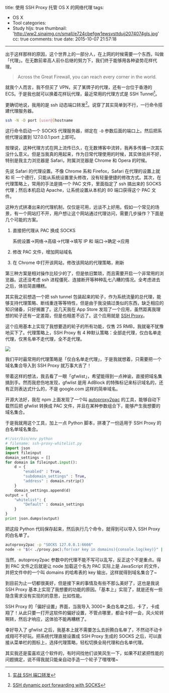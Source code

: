 title: 使用 SSH Proxy 托管 OS X 的网络代理
tags:
  - OS X
  - Tool
categories:
  - Study
hljs: true
thumbnail: 'http://ww2.sinaimg.cn/small/e724cbefgw1ewsvsttdujj2074074gls.jpg'
cc: true
comments: true
date: 2015-10-07 21:57:18
---

出于这样那样的原因，这个世界上的一部分人，在上网的时候需要一个东西，叫做「代理」。在无数前辈高人前仆后继的努力下，我们终于能够用各种姿势花样代理。

> Across the Great Firewall, you can reach every corner in the world.

就我个人而言，我不但买了 VPN，买了某牌子的代理，还有一台位于香港的 ECS。于是我也就可以换着花样玩代理，最近常用的代理方式是 SSH Tunnel[^1]。

[^1]: [实战 SSH 端口转发][1]

<!-- more -->

更确切地说，我用的是 ssh 动态端口转发[^2]。说穿了其实简单到不行，一行命令搭建代理服务器。

[^2]: [SSH dynamic port forwarding with SOCKS][2]

```bash
ssh -N -D port [user@]hostname
```

这行命令启动一个 SOCKS 代理服务器，绑定在 `-D` 参数后面的端口上。然后把系统代理设置到 127.0.0.1:port 上即可。

按理说，这种代理方式在网上流传已久，在无数博客中流转，我再多传播一次其实没什么意义。但是当我真的用起来，作为日常代理使用的时候，其实体验并不好，特别是我主力浏览器是 Safari，附属浏览器是 Chrome 和 Opera 的时候。

先说 Safari 的代理设置。不像 Chrome 系和 Firefox，Safari 在代理的设置上就和 IE 一个德行，只能从系统设置里头修改，没有轻量便捷的修改方式。其次，在代理策略上，常用的手法是搞一个 PAC 文件，里面指定了 ssh 搞出来的 SOCKS 代理；然后本机启动 Apache，让系统设置从本机的 80 端口获得这个 PAC 文件。

这种方式拼凑出来的代理机制，仅仅是可用，远谈不上好用。假如一个常见的场景，有一个网站打不开，用户想让这个网站通过代理访问，需要几步操作？下面是几个可能的方案。

1.  直接把代理从 PAC 换成 SOCKS

    系统设置→网络→高级→代理→填写 IP 和 端口→确定→应用

2.  修改 PAC 文件，增加网站域名
3.  在 Chrome 中打开该网站，修改该网站的代理策略，刷新

第三种方案是相对操作比较少的了，但是依旧繁琐，而且需要开启一个非常用的浏览器。这还没考虑 ssh 进程僵死、连接断开等种种乱七八糟的情况。全考虑进去之后，体验简直糟糕。

其实我之前想造一个把 ssh tunnel 包装起来的轮子，作为系统流量的总代理，能够支持代理策略、断线重连等等特性，但是由于我没搞过类似的东西，缺乏相应的知识储备，只好搁置了。这几天我在 App Store 发现了一个应用，虽然距离我理想的轮子还有一定差距，但是也相差不远了。这个应用就是 [SSH Proxy][3]。

这个应用基本上实现了我想要造的轮子的所有功能，仅售 25 RMB，我就毫不犹豫地买下了。代理策略上，SSH Proxy 有 4 种默认策略：全部走代理，仅白名单走代理，仅黑名单不走代理，全不走代理。

![](http://ww1.sinaimg.cn/large/e724cbefgw1ewsrd283wuj20ho0b0wfv.jpg)

我们平时最常用的代理策略是「仅白名单走代理」，于是我就想着，只需要把一个域名集合导入到 SSH Proxy 就万事大吉了！

带着这样的想法，我去看了一眼「gfwlist」，希望能得到一点神谕，直接把域名集搞到手。然而我悲伤地发现，gfwlist 是用 AdBlock 的特殊标记来标识域名的，还有正则表达式什么的，不是 google.com 这样的简单域名。

开源大法好，我在 npm 上面发现了一个叫 [autoproxy2pac][4] 的工具，能够自动下载然后把 gfwlist 转换成 PAC 文件，并且在某种参数组合下，能够产生我想要的域名集合。

于是我就用这个工具，加上一点 Python 脚本，拼凑了一份适用于 SSH Proxy 的白名单域名集合。

```python
#!/usr/bin/env python
# filename: ssh-proxy-whitelist.py
import json
import fileinput
domain_settings = []
for domain in fileinput.input():
    d = {
        "enabled" : True,
        "subdomain_settings" : True,
        "address" : domain.rstrip()
    }
    domain_settings.append(d)
output = {
    "whitelist": {
        "Default" : domain_settings
    }
}
print json.dumps(output)
```

把这段 Python 代码保存起来，然后执行几个命令，就得到可以导入 SSH Proxy 的白名单了。

```bash
autoproxy2pac -p "SOCKS 127.0.0.1:6666"
node -e "$(< ./proxy.pac);for(var key in domains){console.log(key)}" | python ./ssh-proxy-whitelist.py > whitelist.json
```

当然，autoproxy2pac 参数中的代理不能不写可以乱写，反正这个不是重点。得到 PAC 文件之后就是让 node 加载这个名为 PAC 实际上是 JavaScript 的文件，并把文件中的一个叫 domains 的哈希表的 key 输出，这样就得到域名集合了~

到目前为止一切都很美好，但是接下来的事情及有些不那么美好了，这也是我说 SSH Proxy 基本上实现了我想要的功能的原因。「基本上」实现了，就是还有一些隐含需求没有实现的的意思，比如性能。

SSH Proxy 的「偏好设置」界面，当我导入 3000+ 条白名单之后，卡了，卡成翔了！从此只要一打开这软件的偏好设置，不管点哪里，都会卡好一会，风火轮转啊转，然后才响应，这体验不能再糟糕了。

幸好导入了 gfwlist 之后，我基本上就不需要怎么去折腾白名单了，不然动不动卡成翔可不好玩。把系统代理直接设置成 SSH Proxy 生成的 SOCKS 之后，可以直接从菜单栏的图标上，选择代理策略，轻松切换全局代理和白名单代理。

其实我还是蛮喜欢这个软件的，有时间找他们谈笑风生一下，如果不赶紧把性能的问题搞定，说不得我就只能亲自动手造一个轮子了嘿嘿嘿~

[1]: https://www.ibm.com/developerworks/cn/linux/l-cn-sshforward/
[2]: https://www.debian-administration.org/article/449/SSH_dynamic_port_forwarding_with_SOCKS
[3]: https://itunes.apple.com/cn/app/ssh-proxy/id597790822
[4]: https://www.npmjs.com/package/autoproxy2pac



